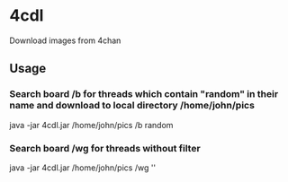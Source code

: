 # 4cdl
Download images from 4chan

## Usage

### Search board /b for threads which contain "random" in their name and download to local directory /home/john/pics
java -jar 4cdl.jar /home/john/pics /b random

### Search board /wg for threads without filter
java -jar 4cdl.jar /home/john/pics /wg ''
